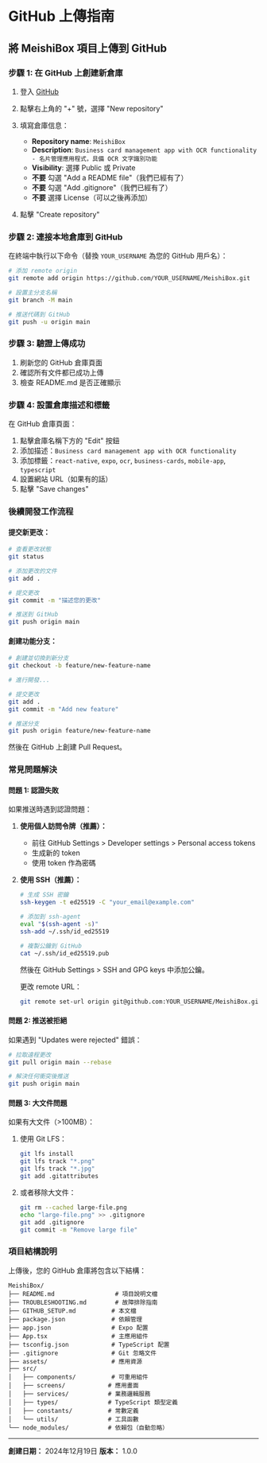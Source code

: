 # GitHub 上傳指南

## 將 MeishiBox 項目上傳到 GitHub

### 步驟 1: 在 GitHub 上創建新倉庫

1. 登入 [GitHub](https://github.com)
2. 點擊右上角的 "+" 號，選擇 "New repository"
3. 填寫倉庫信息：
   - **Repository name**: `MeishiBox`
   - **Description**: `Business card management app with OCR functionality - 名片管理應用程式，具備 OCR 文字識別功能`
   - **Visibility**: 選擇 Public 或 Private
   - **不要** 勾選 "Add a README file"（我們已經有了）
   - **不要** 勾選 "Add .gitignore"（我們已經有了）
   - **不要** 選擇 License（可以之後再添加）

4. 點擊 "Create repository"

### 步驟 2: 連接本地倉庫到 GitHub

在終端中執行以下命令（替換 `YOUR_USERNAME` 為您的 GitHub 用戶名）：

```bash
# 添加 remote origin
git remote add origin https://github.com/YOUR_USERNAME/MeishiBox.git

# 設置主分支名稱
git branch -M main

# 推送代碼到 GitHub
git push -u origin main
```

### 步驟 3: 驗證上傳成功

1. 刷新您的 GitHub 倉庫頁面
2. 確認所有文件都已成功上傳
3. 檢查 README.md 是否正確顯示

### 步驟 4: 設置倉庫描述和標籤

在 GitHub 倉庫頁面：

1. 點擊倉庫名稱下方的 "Edit" 按鈕
2. 添加描述：`Business card management app with OCR functionality`
3. 添加標籤：`react-native`, `expo`, `ocr`, `business-cards`, `mobile-app`, `typescript`
4. 設置網站 URL（如果有的話）
5. 點擊 "Save changes"

### 後續開發工作流程

#### 提交新更改：
```bash
# 查看更改狀態
git status

# 添加更改的文件
git add .

# 提交更改
git commit -m "描述您的更改"

# 推送到 GitHub
git push origin main
```

#### 創建功能分支：
```bash
# 創建並切換到新分支
git checkout -b feature/new-feature-name

# 進行開發...

# 提交更改
git add .
git commit -m "Add new feature"

# 推送分支
git push origin feature/new-feature-name
```

然後在 GitHub 上創建 Pull Request。

### 常見問題解決

#### 問題 1: 認證失敗
如果推送時遇到認證問題：

1. **使用個人訪問令牌（推薦）：**
   - 前往 GitHub Settings > Developer settings > Personal access tokens
   - 生成新的 token
   - 使用 token 作為密碼

2. **使用 SSH（推薦）：**
   ```bash
   # 生成 SSH 密鑰
   ssh-keygen -t ed25519 -C "your_email@example.com"
   
   # 添加到 ssh-agent
   eval "$(ssh-agent -s)"
   ssh-add ~/.ssh/id_ed25519
   
   # 複製公鑰到 GitHub
   cat ~/.ssh/id_ed25519.pub
   ```
   
   然後在 GitHub Settings > SSH and GPG keys 中添加公鑰。
   
   更改 remote URL：
   ```bash
   git remote set-url origin git@github.com:YOUR_USERNAME/MeishiBox.git
   ```

#### 問題 2: 推送被拒絕
如果遇到 "Updates were rejected" 錯誤：

```bash
# 拉取遠程更改
git pull origin main --rebase

# 解決任何衝突後推送
git push origin main
```

#### 問題 3: 大文件問題
如果有大文件（>100MB）：

1. 使用 Git LFS：
   ```bash
   git lfs install
   git lfs track "*.png"
   git lfs track "*.jpg"
   git add .gitattributes
   ```

2. 或者移除大文件：
   ```bash
   git rm --cached large-file.png
   echo "large-file.png" >> .gitignore
   git add .gitignore
   git commit -m "Remove large file"
   ```

### 項目結構說明

上傳後，您的 GitHub 倉庫將包含以下結構：

```
MeishiBox/
├── README.md                 # 項目說明文檔
├── TROUBLESHOOTING.md        # 故障排除指南
├── GITHUB_SETUP.md          # 本文檔
├── package.json             # 依賴管理
├── app.json                 # Expo 配置
├── App.tsx                  # 主應用組件
├── tsconfig.json            # TypeScript 配置
├── .gitignore               # Git 忽略文件
├── assets/                  # 應用資源
├── src/
│   ├── components/          # 可重用組件
│   ├── screens/            # 應用畫面
│   ├── services/           # 業務邏輯服務
│   ├── types/              # TypeScript 類型定義
│   ├── constants/          # 常數定義
│   └── utils/              # 工具函數
└── node_modules/           # 依賴包（自動忽略）
```

---

**創建日期：** 2024年12月19日
**版本：** 1.0.0 